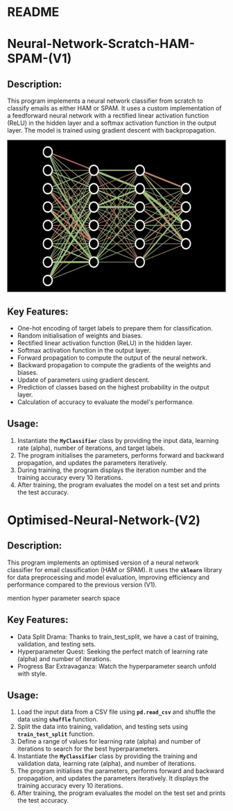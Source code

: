 # README

# **Neural-Network-Scratch-HAM-SPAM-(V1)**

## **Description:**

This program implements a neural network classifier from scratch to classify emails as either HAM or SPAM. It uses a custom implementation of a feedforward neural network with a rectified linear activation function (ReLU) in the hidden layer and a softmax activation function in the output layer. The model is trained using gradient descent with backpropagation.

<img src="data/NN_pic.png" height="350" width="700" >

## **Key Features:**

- One-hot encoding of target labels to prepare them for classification.
- Random initialisation of weights and biases.
- Rectified linear activation function (ReLU) in the hidden layer.
- Softmax activation function in the output layer.
- Forward propagation to compute the output of the neural network.
- Backward propagation to compute the gradients of the weights and biases.
- Update of parameters using gradient descent.
- Prediction of classes based on the highest probability in the output layer.
- Calculation of accuracy to evaluate the model's performance.

## **Usage:**

1. Instantiate the **`MyClassifier`** class by providing the input data, learning rate (alpha), number of iterations, and target labels.
2. The program initialises the parameters, performs forward and backward propagation, and updates the parameters iteratively.
3. During training, the program displays the iteration number and the training accuracy every 10 iterations.
4. After training, the program evaluates the model on a test set and prints the test accuracy.

# **Optimised-Neural-Network-(V2)**

## **Description:**

This program implements an optimised version of a neural network classifier for email classification (HAM or SPAM). It uses the **`sklearn`** library for data preprocessing and model evaluation, improving efficiency and performance compared to the previous version (V1).

mention hyper parameter search space 

## **Key Features:**
- Data Split Drama: Thanks to train_test_split, we have a cast of training, validation, and testing sets.
- Hyperparameter Quest: Seeking the perfect match of learning rate (alpha) and number of iterations.
- Progress Bar Extravaganza: Watch the hyperparameter search unfold with style.


## **Usage:**

1. Load the input data from a CSV file using **`pd.read_csv`** and shuffle the data using **`shuffle`** function.
2. Split the data into training, validation, and testing sets using **`train_test_split`** function.
3. Define a range of values for learning rate (alpha) and number of iterations to search for the best hyperparameters.
4. Instantiate the **`MyClassifier`** class by providing the training and validation data, learning rate (alpha), and number of iterations.
5. The program initialises the parameters, performs forward and backward propagation, and updates the parameters iteratively. It displays the training accuracy every 10 iterations.
6. After training, the program evaluates the model on the test set and prints the test accuracy.
